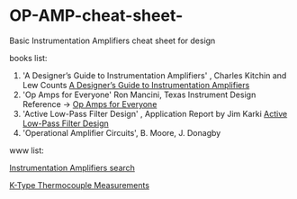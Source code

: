 # OP-AMP-cheat-sheet-
Basic Instrumentation Amplifiers cheat sheet for design

books  list:
1. 'A Designer’s Guide to Instrumentation Amplifiers' , Charles Kitchin and Lew Counts  [A Designer’s Guide to Instrumentation Amplifiers](https://www.analog.com/media/en/training-seminars/design-handbooks/designers-guide-instrument-amps-complete.pdf)
2. 'Op Amps for Everyone' Ron Mancini,  Texas Instrument Design Reference  -> [Op Amps for Everyone](https://web.mit.edu/6.101/www/reference/op_amps_everyone.pdf)
3. 'Active Low-Pass Filter Design' , Application Report by Jim Karki  [Active Low-Pass Filter Design](https://www.ti.com/lit/an/sloa049d/sloa049d.pdf?ts=1697357027594&ref_url=https%253A%252F%252Fwww.google.com%252F)
4. 'Operational Amplifier Circuits', B. Moore, J. Donagby  

www list:

[Instrumentation Amplifiers search](https://www.analog.com/en/parametricsearch/13010#/)

[K-Type Thermocouple Measurements](https://wbo2.com/sw/therm.htm)
